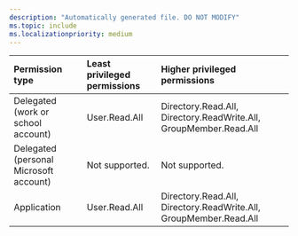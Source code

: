 ```yaml
---
description: "Automatically generated file. DO NOT MODIFY"
ms.topic: include
ms.localizationpriority: medium
---
```


|Permission type|Least privileged permissions|Higher privileged permissions|
|:---|:---|:---|
|Delegated (work or school account)|User.Read.All|Directory.Read.All, Directory.ReadWrite.All, GroupMember.Read.All|
|Delegated (personal Microsoft account)|Not supported.|Not supported.|
|Application|User.Read.All|Directory.Read.All, Directory.ReadWrite.All, GroupMember.Read.All|

